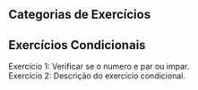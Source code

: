 ## Categorias de Exercícios

## Exercícios Condicionais
Exercício 1: Verificar se o numero e par ou impar. <br>
Exercício 2: Descrição do exercício condicional.

